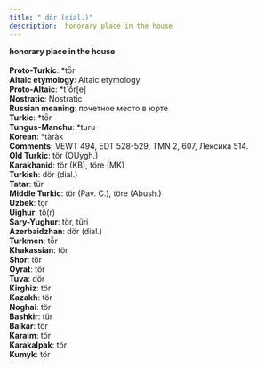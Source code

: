 ```yaml
---
title: " dör (dial.)"
description:  honorary place in the house
---
```

<strong> honorary place in the house</strong><br><br>
<strong>Proto-Turkic</strong>:  *tȫr<br>
<strong>Altaic etymology</strong>:  Altaic etymology<br>
<strong> Proto-Altaic</strong>:  *t`ṓr[e]<br>
<strong>Nostratic</strong>:  Nostratic<br>
<strong>Russian meaning</strong>:  почетное место в юрте<br>
<strong>Turkic</strong>:  *tȫr<br>
<strong>Tungus-Manchu</strong>:  *turu<br>
<strong>Korean</strong>:  *tàràk<br>
<strong>Comments</strong>:  VEWT 494, EDT 528-529, TMN 2, 607, Лексика 514.<br>
<strong>Old Turkic</strong>:  tör (OUygh.)<br>
<strong>Karakhanid</strong>:  tör (KB), töre (MK)<br>
<strong>Turkish</strong>:  dör (dial.)<br>
<strong>Tatar</strong>:  tür<br>
<strong>Middle Turkic</strong>:  tör (Pav. C.), töre (Abush.)<br>
<strong>Uzbek</strong>:  tọr<br>
<strong>Uighur</strong>:  tö(r)<br>
<strong>Sary-Yughur</strong>:  tör, türi<br>
<strong>Azerbaidzhan</strong>:  dör (dial.)<br>
<strong>Turkmen</strong>:  tȫr<br>
<strong>Khakassian</strong>:  tör<br>
<strong>Shor</strong>:  tör<br>
<strong>Oyrat</strong>:  tör<br>
<strong>Tuva</strong>:  dör<br>
<strong>Kirghiz</strong>:  tör<br>
<strong>Kazakh</strong>:  tör<br>
<strong>Noghai</strong>:  tör<br>
<strong>Bashkir</strong>:  tür<br>
<strong>Balkar</strong>:  tör<br>
<strong>Karaim</strong>:  tör<br>
<strong>Karakalpak</strong>:  tör<br>
<strong>Kumyk</strong>:  tör<br>


